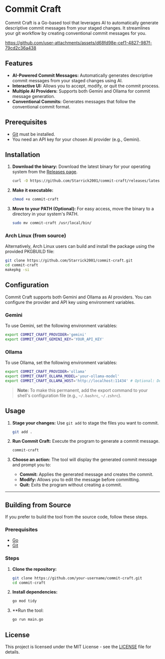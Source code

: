 # Commit Craft

Commit Craft is a Go-based tool that leverages AI to automatically generate descriptive commit messages from your staged changes. It streamlines your git workflow by creating conventional commit messages for you.

<https://github.com/user-attachments/assets/d68fd98e-cef1-4827-987f-79cd2c36a438>

## Features

- **AI-Powered Commit Messages:** Automatically generates descriptive commit messages from your staged changes using AI.
- **Interactive UI:** Allows you to accept, modify, or quit the commit process.
- **Multiple AI Providers:** Supports both Gemini and Ollama for commit message generation.
- **Conventional Commits:** Generates messages that follow the conventional commit format.

## Prerequisites

- [Git](https://git-scm.com/book/en/v2/Getting-Started-Installing-Git) must be installed.
- You need an API key for your chosen AI provider (e.g., Gemini).

## Installation

1. **Download the binary:**
   Download the latest binary for your operating system from the [Releases page](https://github.com/starrick2001/commit-craft/releases).

   ```bash
   curl -O https://github.com/Starrick2001/commit-craft/releases/latest/commit-craft
   ```

2. **Make it executable:**

   ```bash
   chmod +x commit-craft
   ```

3. **Move to your PATH (Optional):**
   For easy access, move the binary to a directory in your system's PATH.

   ```bash
   sudo mv commit-craft /usr/local/bin/
   ```

### Arch Linux (from source)
Alternatively, Arch Linux users can build and install the package using the provided PKGBUILD file:
```bash
git clone https://github.com/Starrick2001/commit-craft.git
cd commit-craft
makepkg -si
```

## Configuration

Commit Craft supports both Gemini and Ollama as AI providers. You can configure the provider and API key using environment variables.

### Gemini

To use Gemini, set the following environment variables:

```bash
export COMMIT_CRAFT_PROVIDER='gemini'
export COMMIT_CRAFT_GEMINI_KEY='YOUR_API_KEY'
```

### Ollama

To use Ollama, set the following environment variables:

```bash
export COMMIT_CRAFT_PROVIDER='ollama'
export COMMIT_CRAFT_OLLAMA_MODEL='your-ollama-model'
export COMMIT_CRAFT_OLLAMA_HOST='http://localhost:11434' # Optional: Defaults to this value
```

> **Note:** To make this permanent, add the export command to your shell's configuration file (e.g., `~/.bashrc`, `~/.zshrc`).

## Usage

1. **Stage your changes:**
   Use `git add` to stage the files you want to commit.

   ```bash
   git add .
   ```

2. **Run Commit Craft:**
   Execute the program to generate a commit message.

   ```bash
   commit-craft
   ```

3. **Choose an action:**
   The tool will display the generated commit message and prompt you to:
   - **Commit:** Applies the generated message and creates the commit.
   - **Modify:** Allows you to edit the message before committing.
   - **Quit:** Exits the program without creating a commit.

---

## Building from Source

If you prefer to build the tool from the source code, follow these steps.

### Prerequisites

- [Go](https://golang.org/doc/install)
- [Git](https://git-scm.com/book/en/v2/Getting-Started-Installing-Git)

### Steps

1. **Clone the repository:**

   ```bash
   git clone https://github.com/your-username/commit-craft.git
   cd commit-craft
   ```

2. **Install dependencies:**

   ```bash
   go mod tidy
   ```

3. **Run the tool:

   ```bash
   go run main.go
   ```

## License

This project is licensed under the MIT License - see the [LICENSE](LICENSE) file for details.
